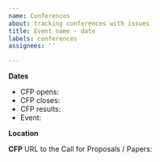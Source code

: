 ```yaml
---
name: Conferences
about: tracking conferences with issues
title: Event name - date
labels: conferences
assignees: ''

---
```


**Dates**
- CFP opens:
- CFP closes:
- CFP results:
- Event: 

**Location**


**CFP**
URL to the Call for Proposals / Papers:
